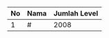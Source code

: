 | No | Nama            | Jumlah Level |
|----|-----------------|--------------|
| 1  | #    |    2008        |
